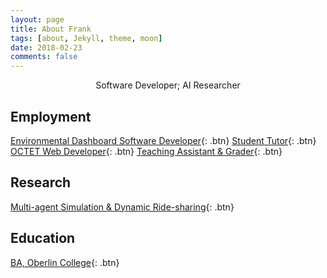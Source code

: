 ```yaml
---
layout: page
title: About Frank
tags: [about, Jekyll, theme, moon]
date: 2018-02-23
comments: false
---
```

    
<center>Software Developer; AI Researcher</center>

## Employment
[Environmental Dashboard Software Developer](){: .btn}
[Student Tutor](){: .btn}
[OCTET Web Developer](){: .btn}
[Teaching Assistant & Grader](){: .btn}

## Research
[Multi-agent Simulation & Dynamic Ride-sharing]({{url}}/Summer-Research){: .btn}

## Education
[BA, Oberlin College](){: .btn}